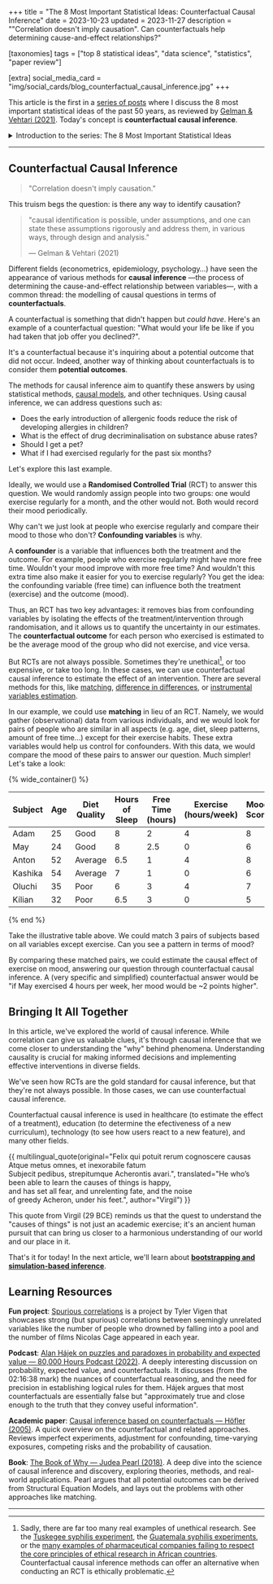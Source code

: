 +++
title = "The 8 Most Important Statistical Ideas: Counterfactual Causal Inference"
date = 2023-10-23
updated = 2023-11-27
description = "\"Correlation doesn't imply causation\". Can counterfactuals help determining cause-and-effect relationships?"

[taxonomies]
tags = ["top 8 statistical ideas", "data science", "statistics", "paper review"]

[extra]
social_media_card = "img/social_cards/blog_counterfactual_causal_inference.jpg"
+++

This article is the first in a [series of posts](/tags/top-8-statistical-ideas/) where I discuss the 8 most important statistical ideas of the past 50 years, as reviewed by [Gelman & Vehtari (2021)](https://arxiv.org/abs/2012.00174). Today's concept is **counterfactual causal inference**.

<details>
  <summary>Introduction to the series: The 8 Most Important Statistical Ideas</summary>
  <p>The last 50 years have seen important advancements in the field of statistics, shaping the way we understand and analyse data. <a href="https://arxiv.org/abs/2012.00174">Gelman & Vehtari (2021)</a> reviewed the 8 most important statistical ideas of the past 50 years.</p>

  <p>I was curious about the eight ideas, so I decided to write about them to deepen my understanding. Hopefully someone else finds it useful~</p>
</details>

---

## Counterfactual Causal Inference

> "Correlation doesn't imply causation."

This truism begs the question: is there any way to identify causation?

> "causal identification is possible, under assumptions, and one can state these assumptions rigorously and address them, in various ways, through design and analysis."
>
> — Gelman & Vehtari (2021)

Different fields (econometrics, epidemiology, psychology…) have seen the appearance of various methods for **causal inference** —the process of determining the cause-and-effect relationship between variables—, with a common thread: the modelling of causal questions in terms of **counterfactuals**.

A counterfactual is something that didn't happen but *could have*. Here's an example of a counterfactual question: "What would your life be like if you had taken that job offer you declined?".

It's a counterfactual because it's inquiring about a potential outcome that did not occur. Indeed, another way of thinking about counterfactuals is to consider them **potential outcomes**.

The methods for causal inference aim to quantify these answers by using statistical methods, [causal models](https://en.wikipedia.org/wiki/Causal_model), and other techniques. Using causal inference, we can address questions such as:

- Does the early introduction of allergenic foods reduce the risk of developing allergies in children?
- What is the effect of drug decriminalisation on substance abuse rates?
- Should I get a pet?
- What if I had exercised regularly for the past six months?

Let's explore this last example.

Ideally, we would use a **Randomised Controlled Trial** (RCT) to answer this question. We would randomly assign people into two groups: one would exercise regularly for a month, and the other would not. Both would record their mood periodically.

Why can't we just look at people who exercise regularly and compare their mood to those who don't? **Confounding variables** is why.

A **confounder** is a variable that influences both the treatment and the outcome. For example, people who exercise regularly might have more free time. Wouldn't your mood improve with more free time? And wouldn't this extra time also make it easier for you to exercise regularly? You get the idea: the confounding variable (free time) can influence both the treatment (exercise) and the outcome (mood).

Thus, an RCT has two key advantages: it removes bias from confounding variables by isolating the effects of the treatment/intervention through randomisation, and it allows us to quantify the uncertainty in our estimates. The **counterfactual outcome** for each person who exercised is estimated to be the average mood of the group who did not exercise, and vice versa.

But RCTs are not always possible. Sometimes they're unethical[^1], or too expensive, or take too long. In these cases, we can use counterfactual causal inference to estimate the effect of an intervention. There are several methods for this, like [matching](https://en.wikipedia.org/wiki/Matching_(statistics)), [difference in differences](https://www.publichealth.columbia.edu/research/population-health-methods/difference-difference-estimation), or [instrumental variables estimation](https://en.wikipedia.org/wiki/Instrumental_variables_estimation).

In our example, we could use **matching** in lieu of an RCT. Namely, we would gather (observational) data from various individuals, and we would look for pairs of people who are similar in all aspects (e.g. age, diet, sleep patterns, amount of free time…) except for their exercise habits. These extra variables would help us control for confounders. With this data, we would compare the mood of these pairs to answer our question. Much simpler! Let's take a look:

{% wide_container() %}

| Subject    | Age | Diet Quality | Hours of Sleep | Free Time (hours) | Exercise (hours/week) | Mood Score |
|------------|-----|--------------|----------------|-------------------|----------------------|------------|
| Adam       | 25  | Good         | 8              | 2                 | 4                    | 8          |
| May        | 24  | Good         | 8              | 2.5               | 0                    | 6          |
| Anton      | 52  | Average      | 6.5            | 1                 | 4                    | 8          |
| Kashika    | 54  | Average      | 7              | 1                 | 0                    | 6          |
| Oluchi     | 35  | Poor         | 6              | 3                 | 4                    | 7          |
| Kílian     | 32  | Poor         | 6.5            | 3                 | 0                    | 5          |

{% end %}

Take the illustrative table above. We could match 3 pairs of subjects based on all variables except exercise. Can you see a pattern in terms of mood?

By comparing these matched pairs, we could estimate the causal effect of exercise on mood, answering our question through counterfactual causal inference. A (very specific and simplified) counterfactual answer would be "if May exercised 4 hours per week, her mood would be ~2 points higher".

## Bringing It All Together

In this article, we've explored the world of causal inference. While correlation can give us valuable clues, it's through causal inference that we come closer to understanding the "why" behind phenomena. Understanding causality is crucial for making informed decisions and implementing effective interventions in diverse fields.

We've seen how RCTs are the gold standard for causal inference, but that they're not always possible. In those cases, we can use counterfactual causal inference.

Counterfactual causal inference is used in healthcare (to estimate the effect of a treatment), education (to determine the efectiveness of a new curriculum), technology (to see how users react to a new feature), and many other fields.

{{ multilingual_quote(original="Felix qui potuit rerum cognoscere causas<br>
    Atque metus omnes, et inexorabile fatum<br>
    Subjecit pedibus, strepitumque Acherontis avari.", translated="He who’s been able to learn the causes of things is happy,<br>
    and has set all fear, and unrelenting fate, and the noise<br>
    of greedy Acheron, under his feet.", author="Virgil") }}

This quote from Virgil (29 BCE) reminds us that the quest to understand the "causes of things" is not just an academic exercise; it's an ancient human pursuit that can bring us closer to a harmonious understanding of our world and our place in it.

That's it for today! In the next article, we'll learn about **[bootstrapping and simulation-based inference](/blog/bootstrapping-and-simulation-based-inference/)**.

## Learning Resources

**Fun project**: [Spurious correlations](https://tylervigen.com/spurious-correlations) is a project by Tyler Vigen that showcases strong (but spurious) correlations between seemingly unrelated variables like the number of people who drowned by falling into a pool and the number of films Nicolas Cage appeared in each year.

**Podcast**: [Alan Hájek on puzzles and paradoxes in probability and expected value — 80,000 Hours Podcast (2022)](https://80000hours.org/podcast/episodes/alan-hajek-probability-expected-value/#counterfactuals-021638). A deeply interesting discussion on probability, expected value, and counterfactuals. It discusses (from the 02:16:38 mark) the nuances of counterfactual reasoning, and the need for precision in establishing logical rules for them. Hájek argues that most counterfactuals are essentially false but "approximately true and close enough to the truth that they convey useful information".

**Academic paper**: [Causal inference based on counterfactuals — Höfler (2005)](https://doi.org/10.1186/1471-2288-5-28). A quick overview on the counterfactual and related approaches. Reviews imperfect experiments, adjustment for confounding, time-varying exposures, competing risks and the probability of causation.

**Book**: [The Book of Why — Judea Pearl (2018)](http://bayes.cs.ucla.edu/WHY/). A deep dive into the science of causal inference and discovery, exploring theories, methods, and real-world applications. Pearl argues that all potential outcomes can be derived from Structural Equation Models, and lays out the problems with other approaches like matching.

---

[^1]: Sadly, there are far too many real examples of unethical research. See the [Tuskegee syphilis experiment](https://simple.wikipedia.org/wiki/Tuskegee_syphilis_experiment), the [Guatemala syphilis experiments](https://en.wikipedia.org/wiki/Guatemala_syphilis_experiments), or the [many examples of pharmaceutical companies failing to respect the core principles of ethical research in African countries](https://en.wikipedia.org/wiki/Medical_experimentation_in_Africa). Counterfactual causal inference methods can offer an alternative when conducting an RCT is ethically problematic.
